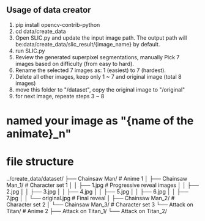 
## Usage of data creator

1. pip install opencv-contrib-python
2. cd data/create_data
3. Open SLIC.py and update the input image path. The output path will be:data/create_data/slic_result/{image_name} by default.
4. run SLIC.py
5. Review the generated superpixel segmentations, manually Pick 7 images based on difficulty (from easy to hard).
6. Rename the selected 7 images as: 1 (easiest) to 7 (hardest).
7. Delete all other images, keep only 1 ~ 7 and original image (total 8 images)
8. move this folder to "/dataset", copy the original image to "/original" 
9. for next image, repeate steps 3 ~ 8

# named your image as "{name of the animate}_n"


# file structure

../create_data/dataset/
├── Chainsaw Man/                   # Anime 1 
│   ├── Chainsaw Man_1/             # Character set 1
│   │   ├── 1.jpg                   # Progressive reveal images
│   │   ├── 2.jpg
│   │   ├── 3.jpg
│   │   ├── 4.jpg
│   │   ├── 5.jpg
│   │   ├── 6.jpg
│   │   ├── 7.jpg
│   │   └── original.jpg            # Final reveal
│   ├── Chainsaw Man_2/             # Character set 2
│   └── Chainsaw Man_3/             # Character set 3
└── Attack on Titan/                # Anime 2
    ├── Attack on Titan_1/
    └── Attack on Titan_2/